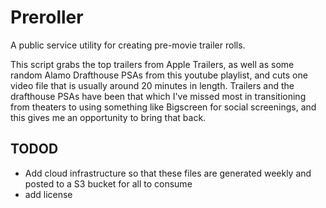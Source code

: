 # Preroller

A public service utility for creating pre-movie trailer rolls.

This script grabs the top trailers from Apple Trailers, as well as some random Alamo Drafthouse PSAs from this youtube playlist, and cuts one video file that is usually around 20 minutes in length. Trailers and the drafthouse PSAs have been that which I've missed most in transitioning from theaters to using something like Bigscreen for social screenings, and this gives me an opportunity to bring that back.

## TODOD

* Add cloud infrastructure so that these files are generated weekly and posted to a S3 bucket for all to consume
* add license
